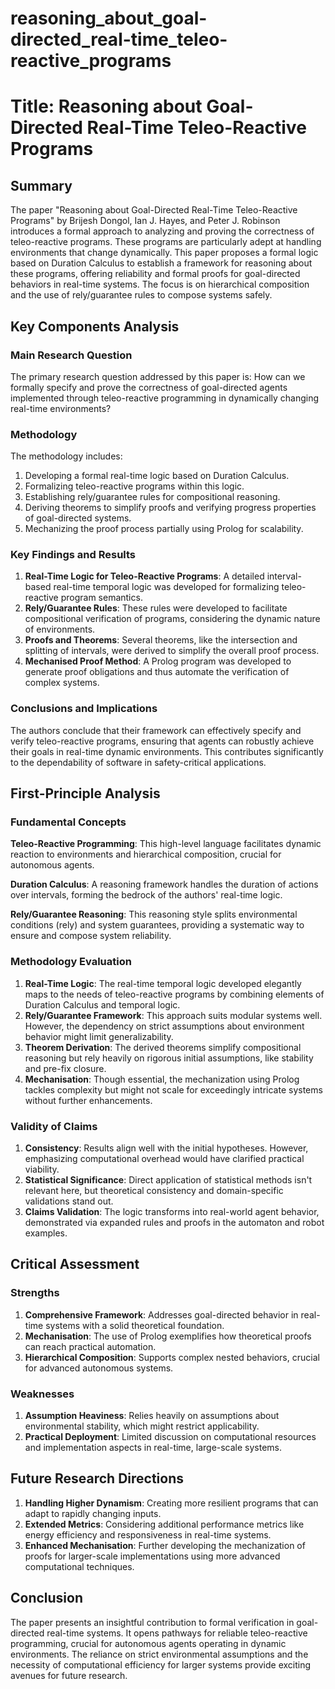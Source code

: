 # reasoning_about_goal-directed_real-time_teleo-reactive_programs

# Title: Reasoning about Goal-Directed Real-Time Teleo-Reactive Programs

## Summary

The paper "Reasoning about Goal-Directed Real-Time Teleo-Reactive Programs" by Brijesh Dongol, Ian J. Hayes, and Peter J. Robinson introduces a formal approach to analyzing and proving the correctness of teleo-reactive programs. These programs are particularly adept at handling environments that change dynamically. This paper proposes a formal logic based on Duration Calculus to establish a framework for reasoning about these programs, offering reliability and formal proofs for goal-directed behaviors in real-time systems. The focus is on hierarchical composition and the use of rely/guarantee rules to compose systems safely.

## Key Components Analysis

### Main Research Question

The primary research question addressed by this paper is: How can we formally specify and prove the correctness of goal-directed agents implemented through teleo-reactive programming in dynamically changing real-time environments?

### Methodology

The methodology includes:

1. Developing a formal real-time logic based on Duration Calculus.
2. Formalizing teleo-reactive programs within this logic.
3. Establishing rely/guarantee rules for compositional reasoning.
4. Deriving theorems to simplify proofs and verifying progress properties of goal-directed systems.
5. Mechanizing the proof process partially using Prolog for scalability.

### Key Findings and Results

1. **Real-Time Logic for Teleo-Reactive Programs**: A detailed interval-based real-time temporal logic was developed for formalizing teleo-reactive program semantics.
2. **Rely/Guarantee Rules**: These rules were developed to facilitate compositional verification of programs, considering the dynamic nature of environments.
3. **Proofs and Theorems**: Several theorems, like the intersection and splitting of intervals, were derived to simplify the overall proof process.
4. **Mechanised Proof Method**: A Prolog program was developed to generate proof obligations and thus automate the verification of complex systems.

### Conclusions and Implications

The authors conclude that their framework can effectively specify and verify teleo-reactive programs, ensuring that agents can robustly achieve their goals in real-time dynamic environments. This contributes significantly to the dependability of software in safety-critical applications.

## First-Principle Analysis

### Fundamental Concepts

**Teleo-Reactive Programming**: This high-level language facilitates dynamic reaction to environments and hierarchical composition, crucial for autonomous agents.

**Duration Calculus**: A reasoning framework handles the duration of actions over intervals, forming the bedrock of the authors' real-time logic.

**Rely/Guarantee Reasoning**: This reasoning style splits environmental conditions (rely) and system guarantees, providing a systematic way to ensure and compose system reliability.

### Methodology Evaluation

1. **Real-Time Logic**: The real-time temporal logic developed elegantly maps to the needs of teleo-reactive programs by combining elements of Duration Calculus and temporal logic.
2. **Rely/Guarantee Framework**: This approach suits modular systems well. However, the dependency on strict assumptions about environment behavior might limit generalizability.
3. **Theorem Derivation**: The derived theorems simplify compositional reasoning but rely heavily on rigorous initial assumptions, like stability and pre-fix closure.
4. **Mechanisation**: Though essential, the mechanization using Prolog tackles complexity but might not scale for exceedingly intricate systems without further enhancements.

### Validity of Claims

1. **Consistency**: Results align well with the initial hypotheses. However, emphasizing computational overhead would have clarified practical viability.
2. **Statistical Significance**: Direct application of statistical methods isn't relevant here, but theoretical consistency and domain-specific validations stand out.
3. **Claims Validation**: The logic transforms into real-world agent behavior, demonstrated via expanded rules and proofs in the automaton and robot examples.

## Critical Assessment

### Strengths

1. **Comprehensive Framework**: Addresses goal-directed behavior in real-time systems with a solid theoretical foundation.
2. **Mechanisation**: The use of Prolog exemplifies how theoretical proofs can reach practical automation.
3. **Hierarchical Composition**: Supports complex nested behaviors, crucial for advanced autonomous systems.

### Weaknesses

1. **Assumption Heaviness**: Relies heavily on assumptions about environmental stability, which might restrict applicability.
2. **Practical Deployment**: Limited discussion on computational resources and implementation aspects in real-time, large-scale systems.

## Future Research Directions

1. **Handling Higher Dynamism**: Creating more resilient programs that can adapt to rapidly changing inputs.
2. **Extended Metrics**: Considering additional performance metrics like energy efficiency and responsiveness in real-time systems.
3. **Enhanced Mechanisation**: Further developing the mechanization of proofs for larger-scale implementations using more advanced computational techniques.

## Conclusion

The paper presents an insightful contribution to formal verification in goal-directed real-time systems. It opens pathways for reliable teleo-reactive programming, crucial for autonomous agents operating in dynamic environments. The reliance on strict environmental assumptions and the necessity of computational efficiency for larger systems provide exciting avenues for future research.